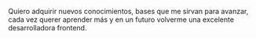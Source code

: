 Quiero adquirir nuevos conocimientos, bases que me sirvan para avanzar, cada vez querer aprender más y en un futuro volverme una excelente desarrolladora frontend.
